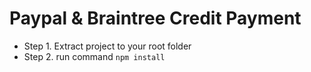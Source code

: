 # Paypal & Braintree Credit Payment

 - Step 1. Extract project to your root folder
 - Step 2. run command ``npm install``
 